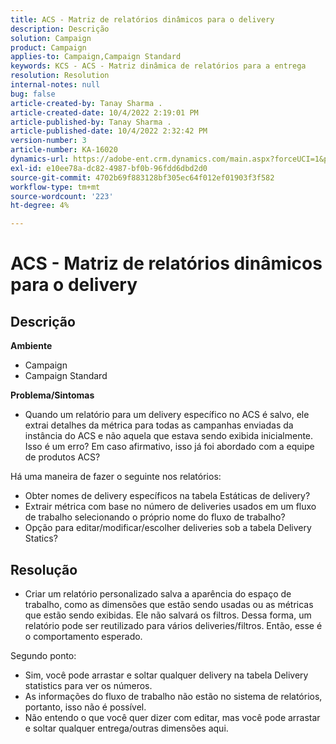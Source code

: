 ```yaml
---
title: ACS - Matriz de relatórios dinâmicos para o delivery
description: Descrição
solution: Campaign
product: Campaign
applies-to: Campaign,Campaign Standard
keywords: KCS - ACS - Matriz dinâmica de relatórios para a entrega
resolution: Resolution
internal-notes: null
bug: false
article-created-by: Tanay Sharma .
article-created-date: 10/4/2022 2:19:01 PM
article-published-by: Tanay Sharma .
article-published-date: 10/4/2022 2:32:42 PM
version-number: 3
article-number: KA-16020
dynamics-url: https://adobe-ent.crm.dynamics.com/main.aspx?forceUCI=1&pagetype=entityrecord&etn=knowledgearticle&id=4296257c-ef43-ed11-bba2-0022480868ff
exl-id: e10ee78a-dc82-4987-bf0b-96fdd6dbd2d0
source-git-commit: 4702b69f883128bf305ec64f012ef01903f3f582
workflow-type: tm+mt
source-wordcount: '223'
ht-degree: 4%

---
```


# ACS - Matriz de relatórios dinâmicos para o delivery

## Descrição

<b>Ambiente</b>
- Campaign
- Campaign Standard




<b>Problema/Sintomas</b>

- Quando um relatório para um delivery específico no ACS é salvo, ele extrai detalhes da métrica para todas as campanhas enviadas da instância do ACS e não aquela que estava sendo exibida inicialmente. Isso é um erro? Em caso afirmativo, isso já foi abordado com a equipe de produtos ACS?


Há uma maneira de fazer o seguinte nos relatórios:

- Obter nomes de delivery específicos na tabela Estáticas de delivery?
- Extrair métrica com base no número de deliveries usados em um fluxo de trabalho selecionando o próprio nome do fluxo de trabalho?
- Opção para editar/modificar/escolher deliveries sob a tabela Delivery Statics?





## Resolução


- Criar um relatório personalizado salva a aparência do espaço de trabalho, como as dimensões que estão sendo usadas ou as métricas que estão sendo exibidas. Ele não salvará os filtros. Dessa forma, um relatório pode ser reutilizado para vários deliveries/filtros. Então, esse é o comportamento esperado.


Segundo ponto:



- Sim, você pode arrastar e soltar qualquer delivery na tabela Delivery statistics para ver os números.
- As informações do fluxo de trabalho não estão no sistema de relatórios, portanto, isso não é possível.
- Não entendo o que você quer dizer com editar, mas você pode arrastar e soltar qualquer entrega/outras dimensões aqui.
